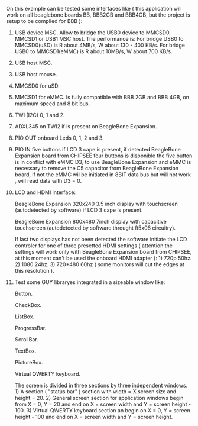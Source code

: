 On this example can be tested some interfaces like ( this application will work on all beaglebone boards BB, BBB2GB and BBB4GB, but the project is setup to be compiled for BBB ):

1) USB device MSC.
	Allow to bridge the USB0 device to MMCSD0, MMCSD1 or USB1 MSC host.
		The performance is:
			For bridge USB0 to MMCSD0(uSD) is  R about 4MB/s, W about 130 - 400 KB/s. 
			For bridge USB0 to MMCSD1(eMMC) is R about 10MB/s, W about 700 KB/s.

2) USB host MSC.

3) USB host mouse.

4) MMCSD0 for uSD.

5) MMCSD1 for eMMC.
	Is fully compatible with BBB 2GB and BBB 4GB, on maximum speed and 8 bit bus.

6) TWI (I2C) 0, 1 and 2.

7) ADXL345 on TWI2 if is present on BeagleBone Expansion.

8) PIO OUT onboard Leds 0, 1, 2 and 3.

9) PIO IN five buttons if LCD 3 cape is present, if detected BeagleBone Expansion board from CHIPSEE 
	four buttons is disponible the five button is in conflict with eMMC D3, 
	to use BeagleBone Expansion and eMMC is necessary to remove the C5 capacitor 
	from BeagleBone Expansion board, if not the eMMC wil be initiated in 8BIT data bus 
	but will not work , will read data with D3 = 0.

6) LCD and HDMI interface:

	BeagleBone Expansion 320x240 3.5 inch display with touchscreen 
		(autodetected by software) if LCD 3 cape is present.
	
	BeagleBone Expansion 800x480 7inch display with capacitive touchscreen 
		(autodetected by software throught ft5x06 circuitry).
	
	If last two displays has not been detected the software 
		initiate the LCD controler for one of three presetted HDMI settings 
		( attention the settings will work only with BeagleBone Expansion board from CHIPSEE, 
		at this moment can't be used the onboard HDMI adapter ):
			1) 720p 50hz.
			2) 1080 24hz.
			3) 720*480 60hz ( some monitors will cut the edges at this resolution ).
	
7) Test some GUY libraryes integrated in a sizeable window like:

	Button.
	
	CheckBox.
	
	ListBox.
	
	ProgressBar.
	
	ScrollBar.
	
	TextBox.
	
	PictureBox. 
	
	Virtual QWERTY keyboard.
	
	The screen is divided in three sections by three independent windows.
		1) A section ( "status bar" ) section with width = X screen size and height = 20.
		2) General screen section for application windows begin from X = 0, Y = 20 
			and end on X = screen width and Y = screen height - 100.
		3) Virtual QWERTY keyboard section an begin on X = 0, Y = screen height - 100 
			and end on X = screen width and Y = screen height.
